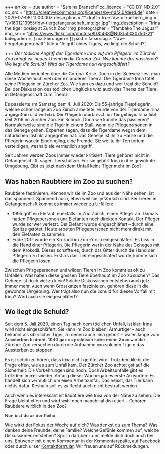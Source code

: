 +++
artikel = true
author = "Seraina Branschi"
cc_licence = "CC BY-ND 2.0"
cc_src = "https://creativecommons.org/licenses/by-nd/2.0/deed.de"
date = 2020-07-08T11:00:00Z
description = ""
draft = true
fdw = true
hero_img = "/v1601213955/fdw-tiergefangenschaft_mtdigd.jpg"
img_description = "Irina the tiger posing at Zurich Zoo"
img_photographer = "Tambako The Jaguar"
img_src = "https://www.flickr.com/photos/8070463@N03/50030750721"
kategorien = []
markierungen = []
paid = false
slug = "fdw-tiergefangenschaft"
title = "Angriff eines Tigers, wo liegt die Schuld?"

+++
_Der tödliche Angriff der Tigerdame Irina auf ihre Pflegerin im Zürcher Zoo bringt ein neues Thema in die Corona-Zeit. Wie konnte das passieren? Wo liegt die Schuld? Wird die Tigerdame nun eingeschläfert?_

Alle Medien berichten über die Corona-Krise. Doch in der Schweiz liest man diese Woche auch viel über ein anderes Thema: Die Tigerdame Irina tötet seine Pflegerin im Zürcher Zoo. Wie kam es dazu und wer trägt die Schuld? Bei der Diskussion des tödlichen Unglücks wird auch das Thema der Tiere in Gefangenschaft zum Thema.

Es passierte am Samstag dem 4. Juli 2020: Die 55-jährige Tierpflegerin, welche schon lange im Zoo Zürich arbeitete, wurde von der Tigerdame Irina angegriffen und verletzt. Die Pflegerin starb noch im Tiergehege. Irina lebt seit 2019 im Zürcher Zoo. Ein Schock. Doch wie konnte das passieren? Normalerweise sind die Tiger in einem Stall, wenn die Pflegepersonen in das Gehege gehen. Experten sagen, dass die Tigerdame wegen dem natürlichen Instinkt angegriffen hat. Das Gehege ist ihr zu Hause und die Pflegerin war ein Eindringling, eine Fremde. Sie wollte ihr Territorium verteidigen, weshalb sie vermutlich angriff.

Seit Jahren werden Zoos immer wieder kritisiert. Tiere gehören nicht in Gefangenschaft, sagen Tierschützer. Für sie gehört Irina in ihre gewohnte Umgebung. Gibt es jetzt nach dem Unfall keine Tiger mehr im Zoo?

## Was haben Raubtiere im Zoo zu suchen?

Raubtiere faszinieren. Können wir sie im Zoo und aus der Nähe sehen, ist das spannend. Spannend auch, eben weil sie gefährlich sind. Bei Tieren in Gefangenschaft kommt es immer wieder zu Unfällen:

* 1995 griff ein Elefant, ebenfalls im Zoo Zürich, einen Pfleger an. Damals hatten Pflegepersonen und Elefanten noch direkten Kontakt. Der Pfleger wurde schwer verletzt. Der Elefant wurde eingeschläfert – durch eine Spritze getötet. Heute arbeiten Pflegepersonen nicht mehr direkt mit den Elefanten zusammen.
* Ende 2019 wurde ein Krokodil im Zoo Zürich eingeschläfert. Es biss in die Hand einer Pflegerin. Die Pflegerin war in der Nähe des Geheges mit dem Krokodil. Dieses schaffte es, durch das Gitter durch die Hand der Pflegerin zu fassen. Erst als das Tier eingeschläfert wurde, konnte sich die Pflegerin lösen.

Zwischen Pflegepersonen und wilden Tieren im Zoo kommt es oft zu Unfällen. Was haben diese grossen Tiere überhaupt im Zoo zu suchen? Das Gehege ist doch viel zu klein! Solche Diskussionen entstehen auch jetzt immer mehr. Auch wenn Grosskatzen faszinieren, gehören diese in die gewohnte Umgebung. Wer trägt also nun die Schuld für diesen Vorfall mit Irina? Wird auch sie eingeschläfert?

## Wo liegt die Schuld?

​Seit dem 5. Juli 2020, einen Tag nach dem tödlichen Unfall, ist klar: Irina wird nicht eingeschläfert. Sie kann im Zoo bleiben. Armurtiger – auch bekannt als sibirischer Tiger, zu denen auch Irina gehört – waren lange vom Aussterben bedroht. 1940 gab es praktisch keine mehr. Zoos wie der Zürcher Zoo versuchen durch die Aufnahme von solchen Tigern das Aussterben zu stoppen.

Es ist schön zu hören, dass Irina nicht getötet wird. Trotzdem bleibt die Frage offen, wie es zum Unfall kam. Der Zürcher Zoo achtet gut auf die Sicherheit. Die Vorkehrungen sind hoch. Doch Arbeitsunfälle gibt es trotzdem immer wieder. Anfang dieser Woche gab es erste Antworten: Es handelt sich vermutlich um einen Arbeitsunfall. Das heisst, das Tier kann nichts dafür. Deshalb soll es zu Recht auch nicht bestraft werden.

Auch wenn es interessant ist Raubtiere wie Irina von der Nähe zu sehen: Die Frage bleibt offen und wird wohl noch manchmal diskutiert – Gehören Raubtiere wirklich in den Zoo?

Nun bist du an der Reihe

Wie wirkt der Fokus der Woche auf dich? Was denkst du zum Thema? Was denken deine Freunde, deine Familie? Welche Gefühle kommen auf, welche Diskussionen entstehen? Sprich darüber - und melde dich doch auch bei uns. Entweder mit einem Kommentar in der Kommentarspalte, auf Facebook oder durch unser [Kontaktformular](https://chinderzytig-v1.netlify.app/kontakt/). Wir freuen uns auf Rückmeldungen.